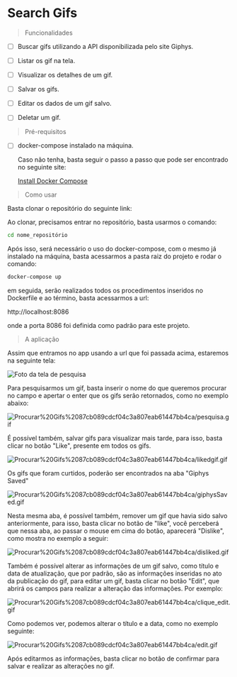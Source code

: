 # Search Gifs

> Funcionalidades

- [ ]  Buscar gifs utilizando a API disponibilizada pelo site Giphys.
- [ ]  Listar os gif na tela.
- [ ]  Visualizar os detalhes de um gif.

- [ ]  Salvar os gifs.
- [ ]  Editar os dados de um gif salvo.
- [ ]  Deletar um gif.

> Pré-requisitos

- [ ]  docker-compose instalado na máquina.

    Caso não tenha, basta seguir o passo a passo que pode ser encontrado no seguinte site:

    [Install Docker Compose](https://docs.docker.com/compose/install/)

> Como usar

Basta clonar o repositório do seguinte link:

[](https://github.com/felipebarreto148/appgiphys.git)

Ao clonar, precisamos entrar no repositório, basta usarmos o comando:

```bash
cd nome_repositório
```

Após isso, será necessário o uso do docker-compose, com o mesmo já instalado na máquina, basta acessarmos a pasta raiz do projeto e rodar o comando:

```bash
docker-compose up
```

em seguida, serão realizados todos os procedimentos inseridos no Dockerfile e ao término, basta acessarmos a url: 

http://localhost:8086

onde a porta 8086 foi definida como padrão para este projeto.

> A aplicação

Assim que entramos no app usando a url que foi passada acima, estaremos na seguinte tela:

![Foto da tela de pesquisa](https://github.com/felipebarreto148/appgiphys/blob/master/pictures/tela_inicio.PNG)

Para pesquisarmos um gif, basta inserir o nome do que queremos procurar no campo e apertar o enter que os gifs serão retornados, como no exemplo abaixo:

![Procurar%20Gifs%2087cb089cdcf04c3a807eab61447bb4ca/pesquisa.gif](Procurar%20Gifs%2087cb089cdcf04c3a807eab61447bb4ca/pesquisa.gif)

É possível também, salvar gifs para visualizar mais tarde, para isso, basta clicar no botão "Like", presente em todos os gifs.

![Procurar%20Gifs%2087cb089cdcf04c3a807eab61447bb4ca/likedgif.gif](Procurar%20Gifs%2087cb089cdcf04c3a807eab61447bb4ca/likedgif.gif)

Os gifs que foram curtidos, poderão ser encontrados na aba "Giphys Saved"

![Procurar%20Gifs%2087cb089cdcf04c3a807eab61447bb4ca/giphysSaved.gif](Procurar%20Gifs%2087cb089cdcf04c3a807eab61447bb4ca/giphysSaved.gif)

Nesta mesma aba, é possível também, remover um gif que havia sido salvo anteriormente, para isso, basta clicar no botão de "like", você perceberá que nessa aba, ao passar o mouse em cima do botão, aparecerá "Dislike", como mostra no exemplo a seguir:

![Procurar%20Gifs%2087cb089cdcf04c3a807eab61447bb4ca/disliked.gif](Procurar%20Gifs%2087cb089cdcf04c3a807eab61447bb4ca/disliked.gif)

Também é possível alterar as informações de um gif salvo, como título e data de atualização, que por padrão, são as informações inseridas no ato da publicação do gif, para editar um gif, basta clicar no botão "Edit", que abrirá os campos para realizar a alteração das informações. Por exemplo:

![Procurar%20Gifs%2087cb089cdcf04c3a807eab61447bb4ca/clique_edit.gif](Procurar%20Gifs%2087cb089cdcf04c3a807eab61447bb4ca/clique_edit.gif)

Como podemos ver, podemos alterar o título e a data, como no exemplo seguinte: 

![Procurar%20Gifs%2087cb089cdcf04c3a807eab61447bb4ca/edit.gif](Procurar%20Gifs%2087cb089cdcf04c3a807eab61447bb4ca/edit.gif)

Após editarmos as informações, basta clicar no botão  de confirmar para salvar e realizar as alterações no gif.